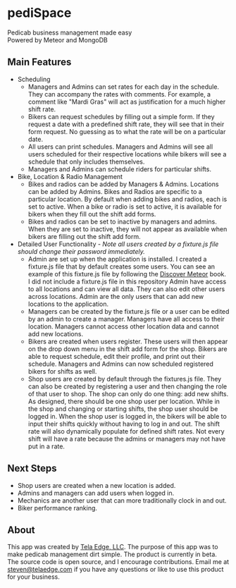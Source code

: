 # pediSpace
Pedicab business management made easy<br/> 
Powered by Meteor and MongoDB

## Main Features
 - Scheduling
	- Managers and Admins can set rates for each day in the schedule. They can accompany the rates with comments. For example, a comment like "Mardi Gras" will act as justification for a much higher shift rate.
	- Bikers can request schedules by filling out a simple form. If they request a date with a predefined shift rate, they will see that in their form request. No guessing as to what the rate will be on a particular date.
	- All users can print schedules. Managers and Admins will see all users scheduled for their respective locations while bikers will see a schedule that only includes themselves.
	- Managers and Admins can schedule riders for particular shifts.
 - Bike, Location & Radio Management
	- Bikes and radios can be added by Managers & Admins. Locations can be added by Admins. Bikes and Radios are specific to a particular location. By default when adding bikes and radios, each is set to active. When a bike or radio is set to active, it is available for bikers when they fill out the shift add forms.
	- Bikes and radios can be set to inactive by managers and admins. When they are set to inactive, they will not appear as available when bikers are filling out the shift add form.
 - Detailed User Functionality - *Note all users created by a fixture.js file should change their password immediately.*
	- Admin are set up when the application is installed. I created a fixture.js file that by default creates some users. You can see an example of this fixture.js file by following the [Discover Meteor](http://discovermeteor.com) book. I did not include a fixture.js file in this repository Admin have access to all locations and can view all data. They can also edit other users across locations. Admin are the only users that can add new locations to the application.
	- Managers can be created by the fixture.js file or a user can be edited by an admin to create a manager. Managers have all access to their location. Managers cannot access other location data and cannot add new locations.
	- Bikers are created when users register. These users will then appear on the drop down menu in the shift add form for the shop. Bikers are able to request schedule, edit their profile, and print out their schedule. Managers and Admins can now scheduled registered bikers for shifts as well.
	- Shop users are created by default through the fixtures.js file. They can also be created by registering a user and then changing the role of that user to shop. The shop can only do one thing: add new shifts. As designed, there should be one shop user per location. While in the shop and changing or starting shifts, the shop user should be logged in. When the shop user is logged in, the bikers will be able to input their shifts quickly without having to log in and out. The shift rate will also dynamically populate for defined shift rates. Not every shift will have a rate because the admins or managers may not have put in a rate.

## Next Steps
 - Shop users are created when a new location is added.
 - Admins and managers can add users when logged in.
 - Mechanics are another user that can more traditionally clock in and out.
 - Biker performance ranking.

## About
This app was created by [Tela Edge, LLC](http://telaedge.com). The purpose of this app was to make pedicab management dirt simple. The product is currently in beta. The source code is open source, and I encourage contributions. Email me at [steven@telaedge.com](mailto:steven@telaedge.com) if you have any questions or like to use this product for your business. 
